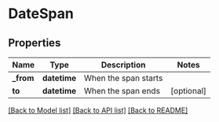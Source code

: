 # DateSpan

## Properties
Name | Type | Description | Notes
------------ | ------------- | ------------- | -------------
**_from** | **datetime** | When the span starts | 
**to** | **datetime** | When the span ends | [optional] 

[[Back to Model list]](../README.md#documentation-for-models) [[Back to API list]](../README.md#documentation-for-api-endpoints) [[Back to README]](../README.md)


